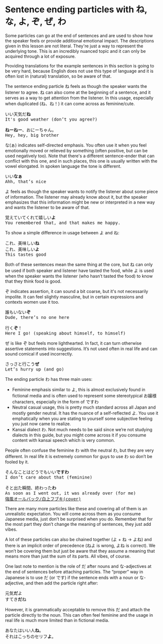 # Sentence ending particles with ね, な, よ, ぞ, ぜ, わ

Some particles can go at the end of sentences and are used to show how the speaker feels or provide additional emotional impact. The descriptions given in this lesson are not literal. They're just a way to represent the underlying tone. This is an incredibly nuanced topic and it can only be acquired through a lot of exposure. 

Providing translations for the example sentences in this section is going to be very hard, because English does not use this type of language and it is often lost in (natural) translation, so be aware of that.

The sentence ending particle ね feels as though the speaker wants the listener to agree. ね can also come at the beginning of a sentence, and it serves as a way to get attention from the listener. In this usage, especially when duplicated (ね、ね！) it can come across as feminine/cute.

<pre>
いい天気だ<b>ね</b>
It's good weather (don’t you agree?)

<b>ねーねー</b>、おにーちゃん。
Hey, hey, big brother
</pre>

な(ぁ) indicates self-directed emphasis. You often use it when you feel emotionally moved or relieved by something (often positive, but can be used negatively too). Note that there's a different sentence-ender that can conflict with this one, and in such places, this one is usually written with the vowel elongated. In spoken language the tone is different.

<pre>
いい<b>なぁ</b>
Ahh, that’s nice
</pre>

よ feels as though the speaker wants to notify the listener about some piece of information. The listener may already know about it, but the speaker emphasizes that this information might be new or interpreted in a new way and wants the listener to be aware of that.

<pre>
覚えていてくれて嬉しい<b>よ</b>
You remembered that, and that makes me happy.
</pre>

To show a simple difference in usage between よ and ね:  

<pre>
これ、美味しい<b>ね</b>
これ、美味しい<b>よ</b>
This tastes good
</pre>

Both of these sentences mean the same thing at the core, but ね can only be used if both speaker and listener have tasted the food, while よ is used when the speaker wants the listener (who hasn’t tasted the food) to know that they think food is good. 

ぞ indicates assertion, it can sound a bit coarse, but it's not necessarily impolite. It can feel slightly masculine, but in certain expressions and contexts women use it too.

<pre>
誰もいない<b>ぞ</b>
Dude, there’s no one here

行く<b>ぞ</b>！
Here I go! (speaking about himself, to himself)
</pre>

ぜ is like ぞ but feels more lighthearted. In fact, it can turn otherwise assertive statements into suggestions. It’s not used often in real life and can sound comical if used incorrectly.

<pre>
さっさと行こう<b>ぜ</b>
Let’s hurry up (and go)
</pre>

The ending particle わ has three main uses:

- Feminine emphasis similar to よ, this is almost exclusively found in fictional media and is often used to represent some stereotypical お嬢様 characters, especially in the form of ですわ  
- Neutral casual usage, this is pretty much standard across all Japan and mostly gender neutral. It has the nuance of a self-reflected よ. You use it emphatically when you are stating to yourself some subjective feeling you just now came to realize.   
- Kansai dialect わ. Not much needs to be said since we’re not studying dialects in this guide, but you might come across it if you consume content with kansai speech which is very common. 

People often confuse the feminine わ with the neutral わ, but they are very different. In real life it is extremely common for guys to use わ so don’t be fooled by it. 

<pre>
そんなことはどうでもいい<b>ですわ</b>
I don’t care about that (feminine)

そと出た瞬間、終わった<b>わ</b>
As soon as I went out, it was already over (for me) 
<a href="https://www.youtube.com/watch?v=hU2m_Dh5mS4">強風オールバック/白上フブキ(cover)</a>
</pre>


There are many more particles like these and covering all of them is an unrealistic expectation. You will come across them as you consume Japanese media, just don’t be surprised when you do. Remember that for the most part they don’t change the meaning of sentences, they just add vibes. 

A lot of these particles can also be chained together (よ \+ ね \-\> よね) and there is an implicit order of precedence (ねよ is wrong, よね is correct). We won’t be covering them but just be aware that they assume a meaning that means more than just the sum of its parts. All vibes, of course.

One last note to mention is the role of だ after nouns and な-adjectives at the end of sentences before attaching particles. The “proper” way in Japanese is to use だ (or です) if the sentence ends with a noun or な-adjective, and then add the particle right after:

<pre>
元気<b>だ</b>よ
すてき<b>だ</b>ね
</pre>

However, it is grammatically acceptable to remove this だ and attach the particle directly to the noun. This can often feel feminine and the usage in real life is much more limited than in fictional media.

<pre>
あなたはいい人<b>ね</b>。
それはこっちのセリフ<b>よ</b>。
</pre>
